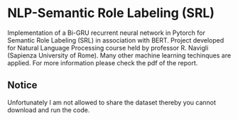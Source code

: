 # NLP-Semantic Role Labeling (SRL)
Implementation of a Bi-GRU recurrent neural network in Pytorch for Semantic Role Labeling (SRL) in association with BERT. Project developed for Natural Language Processing course held by professor R. Navigli (Sapienza University of Rome).
Many other machine learning techinques are applied. For more information please check the pdf of the report.

## Notice
Unfortunately I am not allowed to share the dataset thereby you cannot download and run the code.
